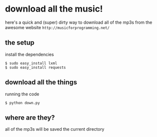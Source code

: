 # download all the music!

here's a quick and (super) dirty way to download all of the mp3s from the awesome website `http://musicforprogramming.net/`

## the setup

install the dependencies

```
$ sudo easy_install lxml
$ sudo easy_install requests
```

## download all the things

running the code

```
$ python down.py
```

## where are they?

all of the mp3s will be saved the current directory
